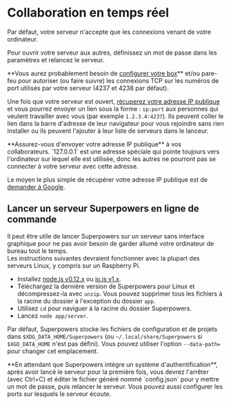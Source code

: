# Collaboration en temps réel

Par défaut, votre serveur n'accepte que les connexions venant de votre ordinateur.

<div class="action">
  <p>Pour ouvrir votre serveur aux autres, définissez un mot de passe dans les paramètres et relancez le serveur.
</div>

<div class="note">
  <p>**Vous aurez probablement besoin de <a href="https://www.google.com/search?q=setting%20up%20port%20forwarding" target="_blank">configurer votre box</a>** et/ou pare-feu pour autoriser (ou faire suivre) les connexions TCP sur les numéros de port utilisés par votre serveur (4237 et 4238 par défaut).
</div>

Une fois que votre serveur est ouvert, <a href="https://www.google.fr/search?q=mon%20ip" target="_blank">récuperez votre adresse IP publique</a> et vous pourrez envoyer un lien sous la forme : `ip:port` aux personnes qui veulent travailler avec vous (par exemple `1.2.3.4:4237`). Ils peuvent coller le lien dans la barre d'adresse de leur navigateur pour vous rejoindre sans rien installer ou ils peuvent l'ajouter à leur liste de serveurs dans le lanceur.

<div class="note">
  <p>**Assurez-vous d'envoyer votre adresse IP publique** à vos collaborateurs. `127.0.0.1` est une adresse spéciale qui pointe toujours vers l'ordinateur sur lequel elle est utilisée, donc les autres ne pourront pas se connecter à votre serveur avec cette adresse.

  <p>Le moyen le plus simple de récupérer votre adresse IP publique est de <a href="https://www.google.fr/search?q=mon%20ip" target="_blank">demander à Google</a>.
</div>

## Lancer un serveur Superpowers en ligne de commande

Il peut être utile de lancer Superpowers sur un serveur sans interface graphique pour ne pas avoir besoin de garder allumé votre ordinateur de bureau tout le temps.  
Les instructions suivantes devraient fonctionner avec la plupart des serveurs Linux, y compris sur un Raspberry Pi.

  * Installez <a href="https://github.com/joyent/node/wiki/installing-node.js-via-package-manager" target="_blank">node.js v0.12.x</a> ou <a href="https://iojs.org/" target="_blank">io.js v1.x</a>.
  * Téléchargez la dernière version de Superpowers pour Linux et décompressez-la avec `unzip`. Vous pouvez supprimer tous les fichiers à la racine du dossier à l'exception du dossier `app`.
  * Utilisez `cd` pour naviguer à la racine du dossier Superpowers.
  * Lancez `node app/server`.

Par défaut, Superpowers stocke les fichiers de configuration et de projets dans `$XDG_DATA_HOME/Superpowers` (ou `~/.local/share/Superpowers` si `$XGD_DATA_HOME` n'est pas défini). Vous pouvez utiliser l'option `--data-path=` pour changer cet emplacement.

<div class="note">
  **En attendant que Superpowers intègre un système d'authentification**, après avoir lancé le serveur pour la première fois, vous devrez l'arrêter (avec Ctrl+C) et éditer le fichier généré nommé `config.json` pour y mettre un mot de passe, puis relancer le serveur. Vous pouvez aussi configurer les ports sur lesquels le serveur écoute.
</div>
